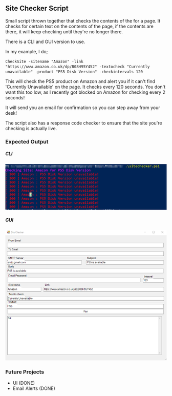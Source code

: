 ## Site Checker Script

Small script thrown together that checks the contents of the for a page. It checks for certain text on the contents of the page, if the contents are there, it will keep checking until they're no longer there.

There is a CLI and GUI version to use.

In my example, I do;

```
CheckSite -sitename "Amazon" -link "https://www.amazon.co.uk/dp/B08H95Y452" -textocheck "Currently unavailable" -product "PS5 Disk Version" -checkintervals 120
```

This will check the PS5 product on Amazon and alert you if it can't find 'Currently Unavailable' on the page. It checks every 120 seconds. You don't want this too low, as I recently got blocked on Amazon for checking every 2 seconds!

It will send you an email for confirmation so you can step away from your desk!

The script also has a response code checker to ensure that the site you're checking is actually live.

### Expected Output

##### CLI

![example](./assets/1.png)

##### GUI

![example2](./assets/2.png)

### Future Projects

- UI (DONE)
- Email Alerts (DONE)
